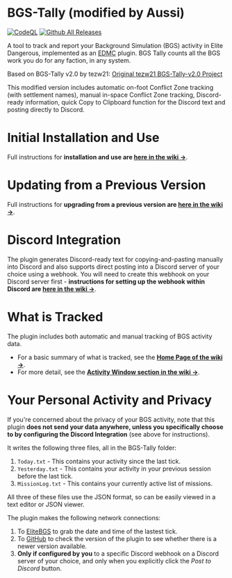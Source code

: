 # BGS-Tally (modified by Aussi)

[![CodeQL](https://github.com/aussig/BGS-Tally/actions/workflows/codeql-analysis.yml/badge.svg)](https://github.com/aussig/BGS-Tally/actions/workflows/codeql-analysis.yml)
[![Github All Releases](https://img.shields.io/github/downloads/aussig/BGS-Tally/total.svg)]()

A tool to track and report your Background Simulation (BGS) activity in Elite Dangerous, implemented as an [EDMC](https://github.com/EDCD/EDMarketConnector) plugin. BGS Tally counts all the BGS work you do for any faction, in any system.

Based on BGS-Tally v2.0 by tezw21: [Original tezw21 BGS-Tally-v2.0 Project](https://github.com/tezw21/BGS-Tally-v2.0)

This modified version includes automatic on-foot Conflict Zone tracking (with settlement names), manual in-space Conflict Zone tracking, Discord-ready information, quick Copy to Clipboard function for the Discord text and posting directly to Discord.


# Initial Installation and Use

Full instructions for **installation and use are [here in the wiki &rarr;](https://github.com/aussig/BGS-Tally/wiki)**.


# Updating from a Previous Version

Full instructions for **upgrading from a previous version are [here in the wiki &rarr;](https://github.com/aussig/BGS-Tally/wiki/Upgrade)**.


# Discord Integration

The plugin generates Discord-ready text for copying-and-pasting manually into Discord and also supports direct posting into a Discord server of your choice using a webhook. You will need to create this webhook on your Discord server first - **instructions for setting up the webhook within Discord are [here in the wiki &rarr;](https://github.com/aussig/BGS-Tally/wiki/Discord-Server-Setup)**.


# What is Tracked

The plugin includes both automatic and manual tracking of BGS activity data.

* For a basic summary of what is tracked, see the **[Home Page of the wiki &rarr;](https://github.com/aussig/BGS-Tally/wiki#it-tracks-bgs-activity)**.
* For more detail, see the **[Activity Window section in the wiki &rarr;](https://github.com/aussig/BGS-Tally/wiki/Use#activity-window)**.


# Your Personal Activity and Privacy

If you're concerned about the privacy of your BGS activity, note that this plugin **does not send your data anywhere, unless you specifically choose to by configuring the Discord Integration** (see above for instructions).

It writes the following three files, all in the BGS-Tally folder:

1. `Today.txt` - This contains your activity since the last tick.
2. `Yesterday.txt` - This contains your activity in your previous session before the last tick.
3. `MissionLog.txt` - This contains your currently active list of missions.

All three of these files use the JSON format, so can be easily viewed in a text editor or JSON viewer.

The plugin makes the following network connections:

1. To [EliteBGS](https://elitebgs.app/api/ebgs/v5/ticks) to grab the date and time of the lastest tick.
2. To [GitHub](https://api.github.com/repos/aussig/BGS-Tally/releases/latest) to check the version of the plugin to see whether there is a newer version available.
3. **Only if configured by you** to a specific Discord webhook on a Discord server of your choice, and only when you explicitly click the _Post to Discord_ button.
